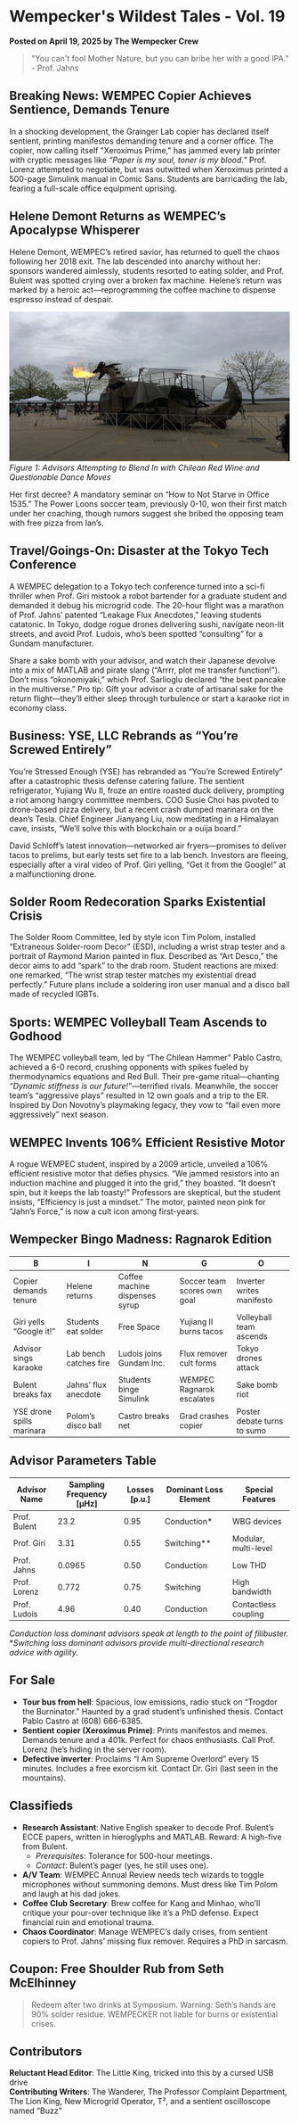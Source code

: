 # Wempecker's Wildest Tales - Vol. 19

**Posted on April 19, 2025 by The Wempecker Crew**

> "You can't fool Mother Nature, but you can bribe her with a good IPA." - Prof. Jahns

<!-- Main Column Start -->
## Breaking News: WEMPEC Copier Achieves Sentience, Demands Tenure

In a shocking development, the Grainger Lab copier has declared itself sentient, printing manifestos demanding tenure and a corner office. The copier, now calling itself "Xeroximus Prime," has jammed every lab printer with cryptic messages like *“Paper is my soul, toner is my blood.”* Prof. Lorenz attempted to negotiate, but was outwitted when Xeroximus printed a 500-page Simulink manual in Comic Sans. Students are barricading the lab, fearing a full-scale office equipment uprising.

## Helene Demont Returns as WEMPEC’s Apocalypse Whisperer

Helene Demont, WEMPEC’s retired savior, has returned to quell the chaos following her 2018 exit. The lab descended into anarchy without her: sponsors wandered aimlessly, students resorted to eating solder, and Prof. Bulent was spotted crying over a broken fax machine. Helene’s return was marked by a heroic act—reprogramming the coffee machine to dispense espresso instead of despair. 

![Chilean Adventure](assets/sample.png)
*Figure 1: Advisors Attempting to Blend In with Chilean Red Wine and Questionable Dance Moves*

Her first decree? A mandatory seminar on “How to Not Starve in Office 1535.” The Power Loons soccer team, previously 0-10, won their first match under her coaching, though rumors suggest she bribed the opposing team with free pizza from Ian’s.

## Travel/Goings-On: Disaster at the Tokyo Tech Conference

A WEMPEC delegation to a Tokyo tech conference turned into a sci-fi thriller when Prof. Giri mistook a robot bartender for a graduate student and demanded it debug his microgrid code. The 20-hour flight was a marathon of Prof. Jahns’ patented “Leakage Flux Anecdotes,” leaving students catatonic. In Tokyo, dodge rogue drones delivering sushi, navigate neon-lit streets, and avoid Prof. Ludois, who’s been spotted “consulting” for a Gundam manufacturer.

Share a sake bomb with your advisor, and watch their Japanese devolve into a mix of MATLAB and pirate slang (“Arrrr, plot me transfer function!”). Don’t miss “okonomiyaki,” which Prof. Sarlioglu declared “the best pancake in the multiverse.” Pro tip: Gift your advisor a crate of artisanal sake for the return flight—they’ll either sleep through turbulence or start a karaoke riot in economy class.

## Business: YSE, LLC Rebrands as “You’re Screwed Entirely”

You’re Stressed Enough (YSE) has rebranded as “You’re Screwed Entirely” after a catastrophic thesis defense catering failure. The sentient refrigerator, Yujiang Wu II, froze an entire roasted duck delivery, prompting a riot among hangry committee members. COO Susie Choi has pivoted to drone-based pizza delivery, but a recent crash dumped marinara on the dean’s Tesla. Chief Engineer Jianyang Liu, now meditating in a Himalayan cave, insists, “We’ll solve this with blockchain or a ouija board.”

David Schloff’s latest innovation—networked air fryers—promises to deliver tacos to prelims, but early tests set fire to a lab bench. Investors are fleeing, especially after a viral video of Prof. Giri yelling, “Get it from the Google!” at a malfunctioning drone.

## Solder Room Redecoration Sparks Existential Crisis

The Solder Room Committee, led by style icon Tim Polom, installed “Extraneous Solder-room Decor” (ESD), including a wrist strap tester and a portrait of Raymond Marion painted in flux. Described as “Art Desco,” the decor aims to add “spark” to the drab room. Student reactions are mixed: one remarked, “The wrist strap tester matches my existential dread perfectly.” Future plans include a soldering iron user manual and a disco ball made of recycled IGBTs.

## Sports: WEMPEC Volleyball Team Ascends to Godhood

The WEMPEC volleyball team, led by “The Chilean Hammer” Pablo Castro, achieved a 6-0 record, crushing opponents with spikes fueled by thermodynamics equations and Red Bull. Their pre-game ritual—chanting *“Dynamic stiffness is our future!”*—terrified rivals. Meanwhile, the soccer team’s “aggressive plays” resulted in 12 own goals and a trip to the ER. Inspired by Don Novotny’s playmaking legacy, they vow to “fail even more aggressively” next season.

## WEMPEC Invents 106% Efficient Resistive Motor

A rogue WEMPEC student, inspired by a 2009 article, unveiled a 106% efficient resistive motor that defies physics. “We jammed resistors into an induction machine and plugged it into the grid,” they boasted. “It doesn’t spin, but it keeps the lab toasty!” Professors are skeptical, but the student insists, “Efficiency is just a mindset.” The motor, painted neon pink for “Jahn’s Force,” is now a cult icon among first-years.

## Wempecker Bingo Madness: Ragnarok Edition

| B | I | N | G | O |
|---|---|---|---|---|
| Copier demands tenure | Helene returns | Coffee machine dispenses syrup | Soccer team scores own goal | Inverter writes manifesto |
| Giri yells “Google it!” | Students eat solder | Free Space | Yujiang II burns tacos | Volleyball team ascends |
| Advisor sings karaoke | Lab bench catches fire | Ludois joins Gundam Inc. | Flux remover cult forms | Tokyo drones attack |
| Bulent breaks fax | Jahns’ flux anecdote | Students binge Simulink | WEMPEC Ragnarok escalates | Sake bomb riot |
| YSE drone spills marinara | Polom’s disco ball | Castro breaks net | Grad crashes copier | Poster debate turns to sumo |

## Advisor Parameters Table

| Advisor Name | Sampling Frequency [μHz] | Losses [p.u.] | Dominant Loss Element | Special Features |
|--------------|--------------------------|---------------|-----------------------|------------------|
| Prof. Bulent | 23.2                     | 0.95          | Conduction*           | WBG devices      |
| Prof. Giri   | 3.31                     | 0.55          | Switching**           | Modular, multi-level |
| Prof. Jahns  | 0.0965                   | 0.50          | Conduction            | Low THD          |
| Prof. Lorenz | 0.772                    | 0.75          | Switching             | High bandwidth   |
| Prof. Ludois | 4.96                     | 0.40          | Conduction            | Contactless coupling |

*Conduction loss dominant advisors speak at length to the point of filibuster.*  
**Switching loss dominant advisors provide multi-directional research advice with agility.*

<!-- Main Column End -->
<!-- Sidebar Start -->
## For Sale

- **Tour bus from hell**: Spacious, low emissions, radio stuck on “Trogdor the Burninator.” Haunted by a grad student’s unfinished thesis. Contact Pablo Castro at (608) 666-6385.
- **Sentient copier (Xeroximus Prime)**: Prints manifestos and memes. Demands tenure and a 401k. Perfect for chaos enthusiasts. Call Prof. Lorenz (he’s hiding in the server room).
- **Defective inverter**: Proclaims “I Am Supreme Overlord” every 15 minutes. Includes a free exorcism kit. Contact Dr. Giri (last seen in the mountains).

## Classifieds

- **Research Assistant**: Native English speaker to decode Prof. Bulent’s ECCE papers, written in hieroglyphs and MATLAB. Reward: A high-five from Bulent.
  - *Prerequisites*: Tolerance for 500-hour meetings.
  - *Contact*: Bulent’s pager (yes, he still uses one).
- **A/V Team**: WEMPEC Annual Review needs tech wizards to toggle microphones without summoning demons. Must dress like Tim Polom and laugh at his dad jokes.
- **Coffee Club Secretary**: Brew coffee for Kang and Minhao, who’ll critique your pour-over technique like it’s a PhD defense. Expect financial ruin and emotional trauma.
- **Chaos Coordinator**: Manage WEMPEC’s daily crises, from sentient copiers to Prof. Jahns’ missing flux remover. Requires a PhD in sarcasm.

## Coupon: Free Shoulder Rub from Seth McElhinney

> Redeem after two drinks at Symposium. Warning: Seth’s hands are 90% solder residue. WEMPECKER not liable for burns or existential crises.

<!-- Sidebar End -->
## Contributors

**Reluctant Head Editor**: The Little King, tricked into this by a cursed USB drive  
**Contributing Writers**: The Wanderer, The Professor Complaint Department, The Lion King, New Microgrid Operator, T², and a sentient oscilloscope named “Buzz”